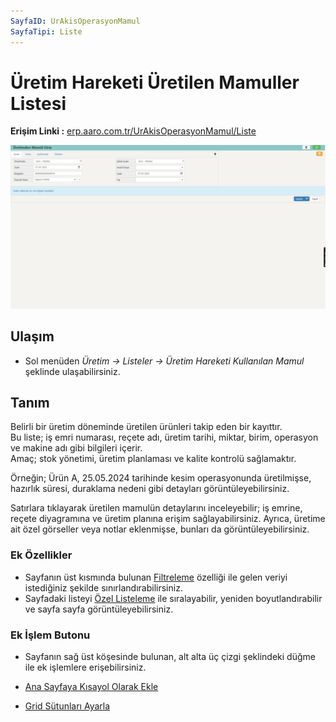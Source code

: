 ```yaml
---
SayfaID: UrAkisOperasyonMamul
SayfaTipi: Liste
---
```


# Üretim Hareketi Üretilen Mamuller Listesi

**Erişim Linki :** [erp.aaro.com.tr/UrAkisOperasyonMamul/Liste](erp.aaro.com.tr/UrAkisOperasyonMamul/Liste)

[![Image](../Uretim/uretimmamul.png)](Uretim)

## Ulaşım

- Sol menüden *Üretim -> Listeler -> Üretim Hareketi Kullanılan Mamul* şeklinde ulaşabilirsiniz.

## Tanım

Belirli bir üretim döneminde üretilen ürünleri takip eden bir kayıttır.  
Bu liste; iş emri numarası, reçete adı, üretim tarihi, miktar, birim, operasyon ve makine adı gibi bilgileri içerir.   
Amaç; stok yönetimi, üretim planlaması ve kalite kontrolü sağlamaktır.  

Örneğin; Ürün A, 25.05.2024 tarihinde kesim operasyonunda üretilmişse, hazırlık süresi, duraklama nedeni gibi detayları görüntüleyebilirsiniz.       
                                                   
Satırlara tıklayarak üretilen mamulün detaylarını inceleyebilir; iş emrine, reçete diyagramına ve üretim planına erişim sağlayabilirsiniz. Ayrıca, üretime ait özel görseller veya notlar eklenmişse, bunları da görüntüleyebilirsiniz.

### Ek Özellikler 

- Sayfanın üst kısmında bulunan [Filtreleme](../TemelOzellikler/SayfaKisitlari.md) özelliği ile gelen veriyi istediğiniz şekilde sınırlandırabilirsiniz.
- Sayfadaki listeyi [Özel Listeleme](../TemelOzellikler/ListeNesnesi.md) ile sıralayabilir, yeniden boyutlandırabilir ve sayfa sayfa görüntüleyebilirsiniz.

### Ek İşlem Butonu

- Sayfanın sağ üst köşesinde bulunan, alt alta üç çizgi şeklindeki düğme ile ek işlemlere erişebilirsiniz.








- [Ana Sayfaya Kısayol Olarak Ekle](../TemelOzellikler/KisaYollaraEkleme.md)
- [Grid Sütunları Ayarla](../TemelOzellikler/GridSutunAyarlari.md)
